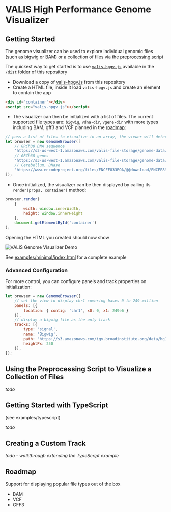 # VALIS High Performance Genome Visualizer

## Getting Started

The genome visualizer can be used to explore individual genomic files (such as bigwig or BAM) or a collection of files via the [preprocessing script](#Using-the-Preprocessing-Script)

The quickest way to get started is to use [`valis-hpgv.js`](https://raw.githubusercontent.com/VALIS-software/High-Performance-Genome-Visualizer/master/dist/valis-hpgv.js?token=ADkdENDxMTYiHKUCsbbAxUHGeMXPJD8qks5b6czowA%3D%3D) available in the `/dist` folder of this repository
- Download a copy of [valis-hpgv.js](https://raw.githubusercontent.com/VALIS-software/High-Performance-Genome-Visualizer/master/dist/valis-hpgv.js?token=ADkdENDxMTYiHKUCsbbAxUHGeMXPJD8qks5b6czowA%3D%3D) from this repository
- Create a HTML file, inside it load `valis-hpgv.js` and create an element to contain the app
```html
<div id="container"></div>
<script src="valis-hpgv.js"></script>
```

- The visualizer can then be initialized with a list of files. The current supported file types are: `bigwig`, `vdna-dir`, `vgene-dir` with more types including BAM, gff3 and VCF planned in the [roadmap](#Roadmap):
```javascript
// pass a list of files to visualize in an array, the viewer will determine the best visualization to use
let browser = new GenomeBrowser([
    // GRCh38 DNA sequence
    'https://s3-us-west-1.amazonaws.com/valis-file-storage/genome-data/GRCh38.vdna-dir',
    // GRCh38 genes
    'https://s3-us-west-1.amazonaws.com/valis-file-storage/genome-data/GRCh38.vgenes-dir',
    // Cerebellum, DNase
    'https://www.encodeproject.org/files/ENCFF833POA/@@download/ENCFF833POA.bigWig',
]);
```

- Once initialized, the visualizer can be then displayed by calling its `render(props, container)` method:
```javascript
browser.render(
    {
        width: window.innerWidth,
        height: window.innerHeight
    },
    document.getElementById('container')
);
```

Opening the HTML you created should now show

<img alt="VALIS Genome Visualizer Demo" src="https://user-images.githubusercontent.com/3742992/48793189-1300ef00-ecee-11e8-898e-a599d538b2a4.png">

See [examples/minimal/index.html](examples/minimal/index.html) for a complete example

### Advanced Configuration
For more control, you can configure panels and track properties on initialization:
```javascript
let browser = new GenomeBrowser({
    // set the view to display chr1 covering bases 0 to 249 million
    panels: [{
        location: { contig: 'chr1', x0: 0, x1: 249e6 }
    }],
    // display a bigwig file as the only track
    tracks: [{
        type: 'signal',
        name: 'Bigwig',
        path: 'https://s3.amazonaws.com/igv.broadinstitute.org/data/hg19/encode/wgEncodeBroadHistoneGm12878H3k4me3StdSig.bigWig',
        heightPx: 250
    }],
});
```

## Using the Preprocessing Script to Visualize a Collection of Files
*todo*

## Getting Started with TypeScript
(see examples/typescript)

*todo*

## Creating a Custom Track
*todo - walkthrough extending the TypeScript example*

## Roadmap
Support for displaying popular file types out of the box
- BAM
- VCF
- GFF3